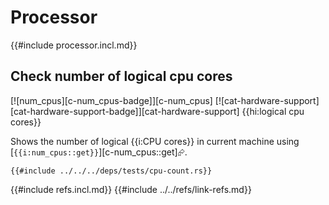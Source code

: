 # Processor

{{#include processor.incl.md}}

## Check number of logical cpu cores

[![num_cpus][c-num_cpus-badge]][c-num_cpus]  [![cat-hardware-support][cat-hardware-support-badge]][cat-hardware-support] {{hi:logical cpu cores}}

Shows the number of logical {{i:CPU cores}} in current machine using [`{{i:num_cpus::get}}`][c-num_cpus::get]⮳.

```rust,editable
{{#include ../../../deps/tests/cpu-count.rs}}
```

{{#include refs.incl.md}}
{{#include ../../refs/link-refs.md}}

